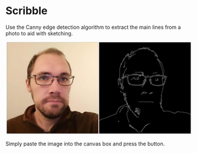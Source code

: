 # Scribble

Use the Canny edge detection algorithm to extract the main lines from a photo to aid with sketching.

![Lines](lines.png)


Simply paste the image into the canvas box and press the button.
